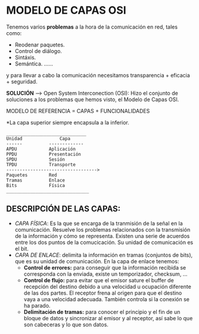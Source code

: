 
# MODELO DE CAPAS OSI



Tenemos varios **problemas** a la hora de la comunicación en red, tales como:

- Reodenar paquetes.
- Control de diálogo.
- Sintáxis.
- Semántica.
......

y para llevar a cabo la comunicación necesitamos transparencia + eficacia + seguridad.

**SOLUCIÓN** --> Open System Interconection (OSI): Hizo el conjunto de soluciones a los problemas que hemos visto, el Modelo de Capas OSI.

MODELO DE REFERENCIA = CAPAS + FUNCIONALIDADES

*La capa superior siempre encapsula a la inferior.

    ______________________________
    Unidad              Capa
    ------          -------------
    APDU            Aplicación
    PPDU            Presentación
    SPDU            Sesión
    TPDU            Transporte
    ---------------------------------->
    Paquetes        Red
    Tramas          Enlace
    Bits            Física          
    _______________________________


## DESCRIPCIÓN DE LAS CAPAS:

- _CAPA FÍSICA_: Es la que se encarga de la tranmisión de la señal en la comunicación. Resuelve los problemas relacionados con la transmisión de la información y cómo se representa. Existen una serie de acuerdos entre los dos puntos de la comucicación. Su unidad de comunicación es el bit.
- _CAPA DE ENLACE_: delimita la información en tramas (conjuntos de bits), que es su unidad de comunicación. En la capa de enlace tenemos:
    - **Control de errores:** para conseguir que la información recibida se corresponda con la enviada, existe un temporizador, checksum, ...
    - **Control de flujo:** para evitar que el emisor sature el buffer  de recepción del destino debido a una velocidad u ocupación diferente de las dos partes. El receptor frena al origen para que el destino vaya a una velocidad adecuada. También controla si la conexión se ha parado.
    - **Delimitación de tramas:** para conocer el principio y el fin de un bloque de datos y sincronizar al emisor y al receptor, así sabe lo que son cabeceras y lo que son datos.